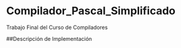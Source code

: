 # Compilador_Pascal_Simplificado
Trabajo Final del Curso de Compiladores

##Descripción de Implementación
